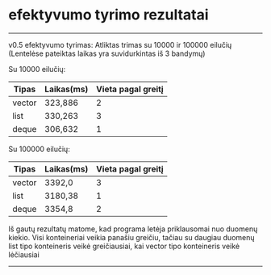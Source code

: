 # efektyvumo tyrimo rezultatai
************************************************************
v0.5 efektyvumo tyrimas:
Atliktas trimas su 10000 ir 100000 eilučių
(Lentelėse pateiktas laikas yra suvidurkintas iš 3 bandymų)

Su 10000 eilučių: 

| Tipas         | Laikas(ms)    | Vieta pagal greitį |
| ------------- | ------------- | ----------------- |
| vector        | 323,886       | 2 |
| list          | 330,263       | 3 |
| deque         | 306,632       | 1 |

Su 100000 eilučių: 

|     Tipas     |   Laikas(ms)  | Vieta pagal greitį |
| ----------- | ----------- | ----------------- |
|     vector    |    3392,0     | 3 |
|      list     |    3180,38    | 1 |
|     deque     |    3354,8     | 2 |


Iš gautų rezultatų matome, kad programa letėja priklausomai nuo duomenų kiekio. Visi konteineriai veikia panašiu greičiu, tačiau su daugiau duomenų list tipo konteineris veikė greičiausiai, kai vector tipo konteineris veikė lėčiausiai
************************************************************
